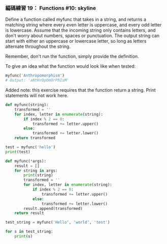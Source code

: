 ### 編碼練習 19： Functions #10: skyline

Define a function called myfunc that takes in a string, and returns a matching string where every even letter is uppercase, and every odd letter is lowercase. Assume that the incoming string only contains letters, and don't worry about numbers, spaces or punctuation. The output string can start with either an uppercase or lowercase letter, so long as letters alternate throughout the string.

Remember, don't run the function, simply provide the definition.

To give an idea what the function would look like when tested:

```python
myfunc('Anthropomorphism')
# Output: 'aNtHrOpOmOrPhIsM'
```

Added note: this exercise requires that the function return a string. Print statements will not work here.

```python
def myfunc(string):
    transformed = ''
    for index, letter in enumerate(string):
        if index % 2 == 0:
            transformed += letter.upper()
        else:
            transformed += letter.lower()
    return transformed

test = myfunc('hello')
print(test)
```

```python
def myfunc(*args):
    result = []
    for string in args:
        print(string)
        transformed = ''
        for index, letter in enumerate(string):
            if index % 2 == 0:
                transformed += letter.upper()
            else:
                transformed += letter.lower()
        result.append(transformed)
    return result

test_string = myfunc('Hello', 'world', 'test')

for s in test_string:
    print(s)
```
